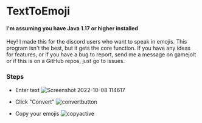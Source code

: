 # TextToEmoji

#### I'm assuming you have Java 1.17 or higher installed

Hey! I made this for the discord users who want to speak in emojis. This program isn't the best, but it gets the core function. If you have any ideas for features, or if you have a bug to report, send me a message on gamejolt or if this is on a GitHub repos, just go to issues.

### Steps
- Enter text
![Screenshot 2022-10-08 114617](https://user-images.githubusercontent.com/70809736/194716339-10dfa47a-cf53-4c31-b657-0051f8626848.png)

- Click "Convert"
![convertbutton](https://user-images.githubusercontent.com/70809736/194716344-2b15bb65-d1a0-4dfb-ada2-3f2d04ba2fe6.png)

- Copy your emojis
![copyactive](https://user-images.githubusercontent.com/70809736/194716351-668b15ad-d5d5-4d10-b4f3-85560b065e46.png)
